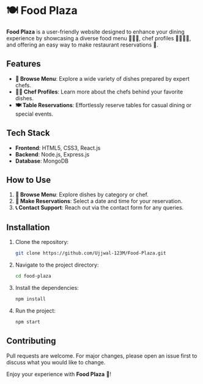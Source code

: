 # 🍽️ Food Plaza

**Food Plaza** is a user-friendly website designed to enhance your dining experience by showcasing a diverse food menu 🍕🍔🍣, chef profiles 👨‍🍳👩‍🍳, and offering an easy way to make restaurant reservations 📅.

## Features

- **🍲 Browse Menu**: Explore a wide variety of dishes prepared by expert chefs.
- **👨‍🍳 Chef Profiles**: Learn more about the chefs behind your favorite dishes.
- **🍽️ Table Reservations**: Effortlessly reserve tables for casual dining or special events.

## Tech Stack

- **Frontend**: HTML5, CSS3, React.js
- **Backend**: Node.js, Express.js
- **Database**: MongoDB

## How to Use

1. **🍕 Browse Menu**: Explore dishes by category or chef.
2. **📅 Make Reservations**: Select a date and time for your reservation.
3. **📞 Contact Support**: Reach out via the contact form for any queries.

## Installation

1. Clone the repository:
   ```bash
   git clone https://github.com/Ujjwal-123M/Food-Plaza.git
   ```

2. Navigate to the project directory:
   ```bash
   cd food-plaza
   ```

3. Install the dependencies:
   ```bash
   npm install
   ```

4. Run the project:
   ```bash
   npm start
   ```

## Contributing

Pull requests are welcome. For major changes, please open an issue first to discuss what you would like to change.


Enjoy your experience with **Food Plaza** 🍴!
